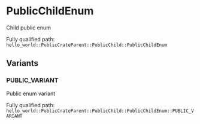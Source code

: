 # PublicChildEnum

Child public enum


Fully qualified path: `hello_world::PublicCrateParent::PublicChild::PublicChildEnum`

## Variants

### PUBLIC_VARIANT

Public enum variant

Fully qualified path: `hello_world::PublicCrateParent::PublicChild::PublicChildEnum::PUBLIC_VARIANT`


